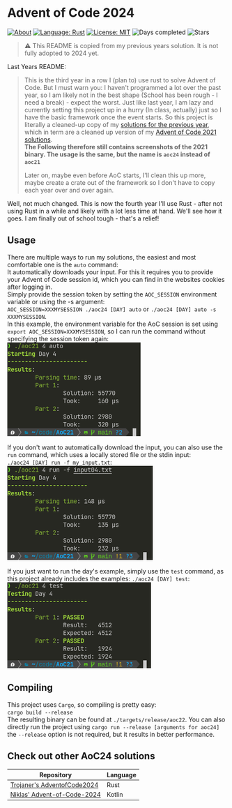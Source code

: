 # Advent of Code 2024

[![About](https://img.shields.io/badge/Advent%20of%20Code-2024-brightgreen?style=flat-square)](https://adventofcode.com/2024/about)
[![Language: Rust](https://img.shields.io/badge/Language-Rust-orange.svg?style=flat-square)](https://en.wikipedia.org/wiki/Rust_(programming_language))
[![License: MIT](https://img.shields.io/badge/License-MIT-blue.svg?style=flat-square)](https://mit-license.org/)
![Days completed](https://img.shields.io/badge/Days%20completed-5%20%2B%202%20half-red?style=flat-square)
![Stars](https://img.shields.io/badge/Stars-12-yellow?style=flat-square)

> ⚠️ This README is copied from my previous years solution. It is not fully adopted to 2024 yet.

Last Years README:
> This is the third year in a row I (plan to) use rust to solve Advent of Code. But I must warn you: I haven't programmed a lot over the past year, so I am likely not in the best shape (School has been rough - I need a break) - expect the worst.
> Just like last year, I am lazy and currently setting this project up in a hurry (In class, actually) just so I have the basic framework once the event starts. So this project is literally a cleaned-up copy of my [solutions for the previous year](https://github.com/LeMoonStar/AoC22), which in term are a cleaned up version of my [Advent of Code 2021 solutions](https://github.com/LeMoonStar/AoC21).  
> **The Following therefore still contains screenshots of the 2021 binary. The usage is the same, but the name is `aoc24` instead of `aoc21`**
> 
> Later on, maybe even before AoC starts, I'll clean this up more, maybe create a crate out of the framework so I don't have to copy each year over and over again.

Well, not much changed. This is now the fourth year I'll use Rust - after not using Rust in a while and likely with a lot less time at hand. We'll see how it goes. I am finally out of school tough - that's a relief!

## Usage

There are multiple ways to run my solutions, the easiest and most comfortable one is the `auto` command:  
It automatically downloads your input. For this it requires you to provide your Advent of Code session id, which you can find in the websites cookies after logging in.  
Simply provide the session token by setting the `AOC_SESSION` environment variable or using the -s argument:  
`AOC_SESSION=XXXMYSESSION ./aoc24 [DAY] auto` or `./aoc24 [DAY] auto -s XXXMYSESSION`.  
In this example, the environment variable for the AoC session is set using `export AOC_SESSION=XXXMYSESSION`, so I can run the command without specifying the session token again:  
![auto command in action](./images/auto.png)  

If you don't want to automatically download the input, you can also use the `run` command, which uses a locally stored file or the stdin input:  
`./aoc24 [DAY] run -f my_input.txt`:  
![run command in action](./images/run.png)  

If you just want to run the day's example, simply use the `test` command, as this project already includes the examples:
`./aoc24 [DAY] test`:  
![test command in action](./images/test.png)  

## Compiling

This project uses `Cargo`, so compiling is pretty easy:  
`cargo build --release`  
The resulting binary can be found at `./targets/release/aoc22`. You can also directly run the project using `cargo run --release [arguments for aoc24]`  
the `--release` option is not required, but it results in better performance.

## Check out other AoC24 solutions

| Repository                                                                       | Language |
|----------------------------------------------------------------------------------|----------|
| [Trojaner's AdventofCode2024](https://github.com/TrojanerHD/AdventofCode2024)    | Rust     |
| [Niklas' Advent-of-Code-2024](https://github.com/derNiklaas/Advent-of-Code-2024) | Kotlin   |
